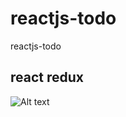 # reactjs-todo
reactjs-todo

## react redux
![Alt text](https://github.com/cmohammadc/reactjs-todo/blob/master/img/todolist.png?raw=true "Title")
